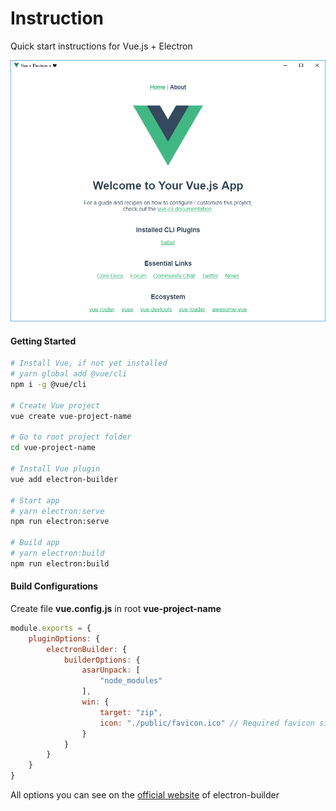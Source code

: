 # Instruction

Quick start instructions for Vue.js + Electron

![Screenshot](https://github.com/afonichev/vue-electron/blob/master/vue-electron.png "Vue + Electron = ❤️")

#### Getting Started
```bash
# Install Vue, if not yet installed
# yarn global add @vue/cli
npm i -g @vue/cli

# Create Vue project
vue create vue-project-name

# Go to root project folder
cd vue-project-name

# Install Vue plugin
vue add electron-builder

# Start app
# yarn electron:serve
npm run electron:serve

# Build app
# yarn electron:build
npm run electron:build
```

#### Build Configurations
Create file **vue.config.js** in root **vue-project-name**

```javascript
module.exports = {
    pluginOptions: {
        electronBuilder: {
            builderOptions: {
                asarUnpack: [
                    "node_modules"
                ],
                win: {
                    target: "zip",
                    icon: "./public/favicon.ico" // Required favicon size 256x256
                }
            }
        }
    }
}
```
All options you can see on the [official website](https://www.electron.build/configuration/configuration) of electron-builder

